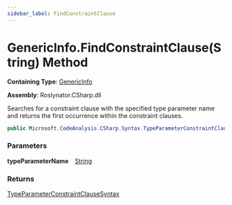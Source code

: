 ```yaml
---
sidebar_label: FindConstraintClause
---
```


# GenericInfo\.FindConstraintClause\(String\) Method

**Containing Type**: [GenericInfo](../index.md)

**Assembly**: Roslynator\.CSharp\.dll

  
Searches for a constraint clause with the specified type parameter name and returns the first occurrence within the constraint clauses\.

```csharp
public Microsoft.CodeAnalysis.CSharp.Syntax.TypeParameterConstraintClauseSyntax FindConstraintClause(string typeParameterName)
```

### Parameters

**typeParameterName** &ensp; [String](https://docs.microsoft.com/en-us/dotnet/api/system.string)

### Returns

[TypeParameterConstraintClauseSyntax](https://docs.microsoft.com/en-us/dotnet/api/microsoft.codeanalysis.csharp.syntax.typeparameterconstraintclausesyntax)

